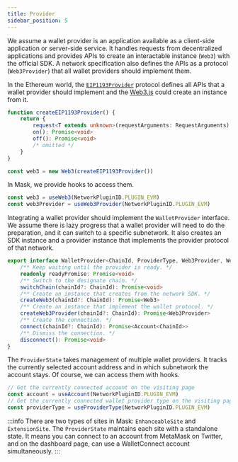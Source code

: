 ```yaml
---
title: Provider
sidebar_position: 5
---
```


We assume a wallet provider is an application available as a client-side application or server-side service. It handles requests from decentralized applications and provides APIs to create an interactable instance (`Web3`) with the official SDK. A network specification also defines the APIs as a protocol (`Web3Provider`) that all wallet providers should implement them.

In the Ethereum world, the [`EIP1193Provider`](https://github.com/DimensionDev/Maskbook/blob/develop/packages/web3-shared/evm/types/index.ts) protocol defines all APIs that a wallet provider should implement and the [Web3.js](https://web3js.readthedocs.io/) could create an instance from it.

```ts
function createEIP1193Provider() {
    return {
        request<T extends unknown>(requestArguments: RequestArguments): Promise<T>
        on(): Promise<void>
        off(): Promise<void>
        /* omitted */
    }
}

const web3 = new Web3(createEIP1193Provider())
```

In Mask, we provide hooks to access them.

```ts
const web3 = useWeb3(NetworkPluginID.PLUGIN_EVM)
const web3Provider = useWeb3Provider(NetworkPluginID.PLUGIN_EVM)
```

Integrating a wallet provider should implement the `WalletProvider` interface. We assume there is lazy progress that a wallet provider will need to do the preparation, and it can switch to a specific subnetwork. It also creates an SDK instance and a provider instance that implements the provider protocol of that network.

```ts
export interface WalletProvider<ChainId, ProviderType, Web3Provider, Web3> {
    /** Keep waiting until the provider is ready. */
    readonly readyPromise: Promise<void>
    /** Switch to the designate chain. */
    switchChain(chainId?: ChainId): Promise<void>
    /** Create an instance that creates from the network SDK. */
    createWeb3(chainId?: ChainId): Promise<Web3>
    /** Create an instance that implement the wallet protocol. */
    createWeb3Provider(chainId?: ChainId): Promise<Web3Provider>
    /** Create the connection. */
    connect(chainId?: ChainId): Promise<Account<ChainId>>
    /** Dismiss the connection. */
    disconnect(): Promise<void>
}
```

The `ProviderState` takes management of multiple wallet providers. It tracks the currently selected account address and in which subnetwork the account stays. Of course, we can access them with hooks.

```ts
// Get the currently connected account on the visiting page
const account = useAccount(NetworkPluginID.PLUGIN_EVM)
// Get the currently connected wallet provider type on the visiting page
const providerType = useProviderType(NetworkPluginID.PLUGIN_EVM)
```

:::info
There are two types of sites in Mask: `EnhanceableSite` and `ExtensionSite`. The `ProviderState` maintains each site with a standalone state. It means you can connect to an account from MetaMask on Twitter, and on the dashboard page, can use a WalletConnect account simultaneously.
:::
